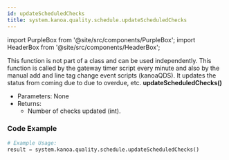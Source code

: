 ```yaml
---
id: updateScheduledChecks
title: system.kanoa.quality.schedule.updateScheduledChecks
---
```


import PurpleBox from '@site/src/components/PurpleBox';
import HeaderBox from '@site/src/components/HeaderBox';

<PurpleBox>This function is not part of a class and can be used independently.</PurpleBox>
<HeaderBox header="Description">
    This function is called by the gateway timer script every minute and also by the manual add and line tag change event scripts (kanoaQDS).
    It updates the status from coming due to due to overdue, etc.
</HeaderBox>
<HeaderBox header="Syntax">
    <b>updateScheduledChecks()</b>
  <ul>
    <li>Parameters: None<br /></li>
    <li>Returns: <br />
    <ul>
        <li>Number of checks updated (int).</li>
    </ul>
    </li>
  </ul>
</HeaderBox>

### Code Example

```python
# Example Usage:
result = system.kanoa.quality.schedule.updateScheduledChecks()